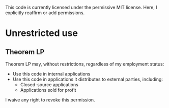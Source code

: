 This code is currently licensed under the permissive MIT license.
Here, I explicitly reaffirm or add permissions.

# Unrestricted use

## Theorem LP

Theorem LP may, without restrictions, regardless of my employment status:
* Use this code in internal applications
* Use this code in applications it distributes to external parties, including:
  * Closed-source applications
  * Applications sold for profit

I waive any right to revoke this permission.
